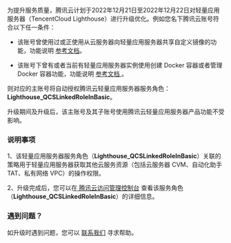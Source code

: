 为提升服务质量，腾讯云计划于2022年12月21日至2022年12月22日对轻量应用服务器（TencentCloud Lighthouse）进行升级优化。例如您名下腾讯云账号符合以下任一条件：

 -  该账号曾使用过或正使用从云服务器向轻量应用服务器共享自定义镜像的功能，功能说明 [参考文档](https://cloud.tencent.com/document/product/1207/63264)。

 - 该账号下曾有或者当前有轻量应用服务器实例使用创建 Docker 容器或者管理 Docker 容器功能，功能说明 [参考文档
](https://cloud.tencent.com/document/product/1207/60329)。

则对应的主账号将自动授权腾讯云轻量应用服务器服务角色：**Lighthouse_QCSLinkedRoleInBasic**。

升级期间及升级后，该主账号及其子账号使用腾讯云轻量应用服务器产品功能不受影响。

### 说明事项
1、该轻量应用服务器服务角色（**Lighthouse_QCSLinkedRoleInBasic**）关联的策略用于轻量应用服务器获取其他云服务资源（包括云服务器 CVM、自动化助手 TAT、私有网络 VPC）的操作权限。

2、升级完成后，您可以在[ 腾讯云访问管理控制台](https://console.cloud.tencent.com/cam/role) 查看该服务角色（**Lighthouse_QCSLinkedRoleInBasic**）的详细信息。

### 遇到问题？
如升级时遇到问题，您可以 [联系我们](https://cloud.tencent.com/act/event/connect-service#/) 寻求帮助。
